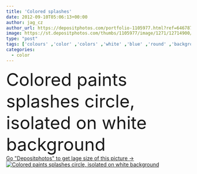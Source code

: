```yaml
---
title: 'Colored splashes'
date: 2012-09-10T05:06:13+00:00
author: jag_cz
author_url: https://depositphotos.com/portfolio-1105977.html?ref=64678756
image: https://st.depositphotos.com/thumbs/1105977/image/1271/12714900/api_thumb_450.jpg?forcejpeg=true
type: "post"
tags: ['colours' ,'color' ,'colors' ,'white' ,'blue' ,'round' ,'background' ,'colorful' ,'on' ,'circle' ,'colored' ,'design' ,'isolated' ,'closeup' ,'art' ,'nature' ,'drop' ,'fresh' ,'wet' ,'drip' ,'liquid' ,'abstract' ,'water' ,'colour' ,'colourful' ,'light' ,'spray' ,'drink' ,'frame' ,'wave' ,'3d' ,'ink' ,'paint' ,'splash' ,'rainbow' ,'pink' ,'elements' ,'flowing' ,'motion' ,'purple' ,'smooth' ,'flow' ,'painted' ,'hot' ,'stain' ,'brush' ,'ring' ,'artistic' ,'mix' ,'splashes' ]
categories: 
  - color
---
```

<div aling="center">
            <font size="60"> Colored paints splashes circle, isolated on white background</font>   
</div>
<div>
    <a href='https://st.depositphotos.com/thumbs/1105977/image/1271/12714900/api_thumb_450.jpg?forcejpeg=true?ref=64678756' target=_blank > Go "Depositphotos" to get lage size of this picture ->
        <img href='https://st.depositphotos.com/thumbs/1105977/image/1271/12714900/api_thumb_450.jpg?forcejpeg=true?ref=64678756' src='https://st.depositphotos.com/1105977/1271/i/950/depositphotos_12714900-stock-photo-colored-splashes.jpg?forcejpeg=true' alt='Colored paints splashes circle, isolated on white background' >
    </a>
</div>
